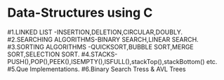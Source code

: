 # Data-Structures using C
#1.LINKED LIST -INSERTION,DELETION,CIRCULAR,DOUBLY.
#2.SEARCHING ALGORITHMS-BINARY SEARCH,LINEAR SEARCH.
#3.SORTING ALGORITHMS -QUICKSORT,BUBBLE SORT,MERGE SORT,SELECTION SORT.
#4.STACKS-PUSH(),POP(),PEEK(),ISEMPTY(),ISFULL(),stackTop(),stackBottom() etc.
#5.Que Implementations.
#6.Binary Search Tress & AVL Trees
